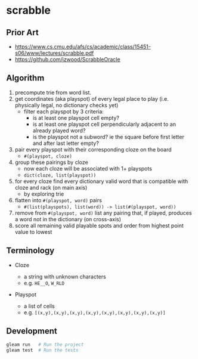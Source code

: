 # scrabble

## Prior Art

- https://www.cs.cmu.edu/afs/cs/academic/class/15451-s06/www/lectures/scrabble.pdf
- https://github.com/jzwood/ScrabbleOracle

## Algorithm

1. precompute trie from word list.
2. get coordinates (aka playspot) of every legal place to play (i.e. physically
   legal, no dictionary checks yet)
   - filter each playspot by 3 criteria:
     - is at least one playspot cell empty?
     - is at least one playspot cell perpendicularly adjacent to an already
       played word?
     - is the playspot not a subword? ie the square before first letter and
       after last letter empty?
3. pair every playspot with their corresponding cloze on the board
   - `#(playspot, cloze)`
4. group these pairings by cloze
   - now each cloze will be associated with 1+ playspots
   - `dict(cloze, list(playspot))`
5. for every cloze find every dictionary valid word that is compatible with
   cloze and rack (on main axis)
   - by exploring trie
6. flatten into `#(playspot, word)` pairs
   - `#(list(playspots), list(word)) -> list(#(playspot, word))`
7. remove from `#(playspot, word)` list any pairing that, if played, produces a
   word not in the dictionary (on cross-axis)
8. score all remaining valid playable spots and order from highest point value
   to lowest

## Terminology

- Cloze
  - a string with unknown characters
  - e.g. `HE__O`, `W_RLD`

- Playspot
  - a list of cells
  - e.g. `[(x,y),(x,y),(x,y),(x,y),(x,y),(x,y),(x,y),(x,y)]`

## Development

```sh
gleam run   # Run the project
gleam test  # Run the tests
```
